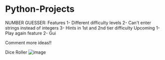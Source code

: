 # Python-Projects

NUMBER GUESSER:
Features
1- Different difficulty levels
2- Can't enter strings instead of integers
3- Hints in 1st and 2nd tier difficulty
Upcoming
1- Play again feature
2- Gui

Comment more ideas!!

Dice Roller
![image](https://user-images.githubusercontent.com/113714891/200805387-d3c32ccc-51e9-4ca8-b168-388e51958cb4.png)
